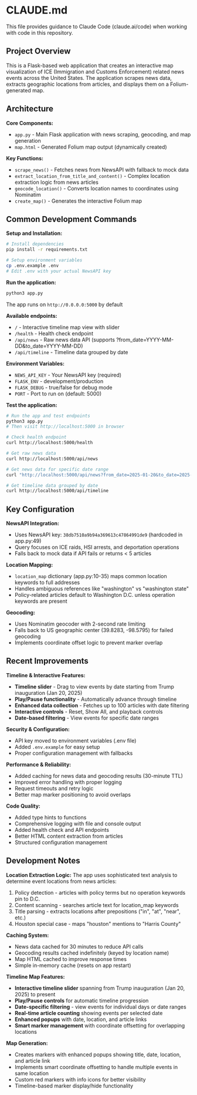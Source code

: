# CLAUDE.md

This file provides guidance to Claude Code (claude.ai/code) when working with code in this repository.

## Project Overview

This is a Flask-based web application that creates an interactive map visualization of ICE (Immigration and Customs Enforcement) related news events across the United States. The application scrapes news data, extracts geographic locations from articles, and displays them on a Folium-generated map.

## Architecture

**Core Components:**
- `app.py` - Main Flask application with news scraping, geocoding, and map generation
- `map.html` - Generated Folium map output (dynamically created)

**Key Functions:**
- `scrape_news()` - Fetches news from NewsAPI with fallback to mock data
- `extract_location_from_title_and_content()` - Complex location extraction logic from news articles
- `geocode_location()` - Converts location names to coordinates using Nominatim
- `create_map()` - Generates the interactive Folium map

## Common Development Commands

**Setup and Installation:**
```bash
# Install dependencies
pip install -r requirements.txt

# Setup environment variables
cp .env.example .env
# Edit .env with your actual NewsAPI key
```

**Run the application:**
```bash
python3 app.py
```
The app runs on `http://0.0.0.0:5000` by default

**Available endpoints:**
- `/` - Interactive timeline map view with slider
- `/health` - Health check endpoint
- `/api/news` - Raw news data API (supports ?from_date=YYYY-MM-DD&to_date=YYYY-MM-DD)
- `/api/timeline` - Timeline data grouped by date

**Environment Variables:**
- `NEWS_API_KEY` - Your NewsAPI key (required)
- `FLASK_ENV` - development/production
- `FLASK_DEBUG` - true/false for debug mode
- `PORT` - Port to run on (default: 5000)

**Test the application:**
```bash
# Run the app and test endpoints
python3 app.py
# Then visit http://localhost:5000 in browser

# Check health endpoint
curl http://localhost:5000/health

# Get raw news data
curl http://localhost:5000/api/news

# Get news data for specific date range
curl "http://localhost:5000/api/news?from_date=2025-01-20&to_date=2025-02-01"

# Get timeline data grouped by date
curl http://localhost:5000/api/timeline
```

## Key Configuration

**NewsAPI Integration:**
- Uses NewsAPI key: `38db7510a9b94a369613c47864991de9` (hardcoded in app.py:49)
- Query focuses on ICE raids, HSI arrests, and deportation operations
- Falls back to mock data if API fails or returns < 5 articles

**Location Mapping:**
- `location_map` dictionary (app.py:10-35) maps common location keywords to full addresses
- Handles ambiguous references like "washington" vs "washington state"
- Policy-related articles default to Washington D.C. unless operation keywords are present

**Geocoding:**
- Uses Nominatim geocoder with 2-second rate limiting
- Falls back to US geographic center (39.8283, -98.5795) for failed geocoding
- Implements coordinate offset logic to prevent marker overlap

## Recent Improvements

**Timeline & Interactive Features:**
- **Timeline slider** - Drag to view events by date starting from Trump inauguration (Jan 20, 2025)
- **Play/Pause functionality** - Automatically advance through timeline
- **Enhanced data collection** - Fetches up to 100 articles with date filtering
- **Interactive controls** - Reset, Show All, and playback controls
- **Date-based filtering** - View events for specific date ranges

**Security & Configuration:**
- API key moved to environment variables (.env file)
- Added `.env.example` for easy setup
- Proper configuration management with fallbacks

**Performance & Reliability:**
- Added caching for news data and geocoding results (30-minute TTL)
- Improved error handling with proper logging
- Request timeouts and retry logic
- Better map marker positioning to avoid overlaps

**Code Quality:**
- Added type hints to functions
- Comprehensive logging with file and console output
- Added health check and API endpoints
- Better HTML content extraction from articles
- Structured configuration management

## Development Notes

**Location Extraction Logic:**
The app uses sophisticated text analysis to determine event locations from news articles:
1. Policy detection - articles with policy terms but no operation keywords pin to D.C.
2. Content scanning - searches article text for location_map keywords
3. Title parsing - extracts locations after prepositions ("in", "at", "near", etc.)
4. Houston special case - maps "houston" mentions to "Harris County"

**Caching System:**
- News data cached for 30 minutes to reduce API calls
- Geocoding results cached indefinitely (keyed by location name)
- Map HTML cached to improve response times
- Simple in-memory cache (resets on app restart)

**Timeline Map Features:**
- **Interactive timeline slider** spanning from Trump inauguration (Jan 20, 2025) to present
- **Play/Pause controls** for automatic timeline progression
- **Date-specific filtering** - view events for individual days or date ranges
- **Real-time article counting** showing events per selected date
- **Enhanced popups** with date, location, and article links
- **Smart marker management** with coordinate offsetting for overlapping locations

**Map Generation:**
- Creates markers with enhanced popups showing title, date, location, and article link
- Implements smart coordinate offsetting to handle multiple events in same location
- Custom red markers with info icons for better visibility
- Timeline-based marker display/hide functionality
